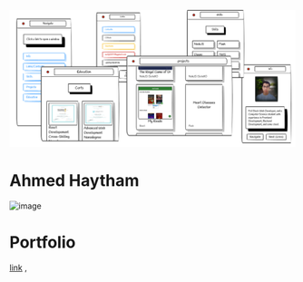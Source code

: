 ![](./public/demo.png)
# Ahmed Haytham
![image](https://user-images.githubusercontent.com/39713678/168716025-02b1bd70-1ca9-469f-9e4c-9dc550f02bc5.png)

# Portfolio
[link](https://ahpro7.github.io/Ahmed-Haytham/)
,
